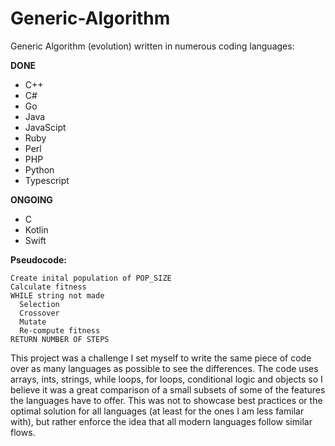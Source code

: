 # Generic-Algorithm
Generic Algorithm (evolution) written in numerous coding languages:

  __DONE__
  * C++
  * C#
  * Go
  * Java
  * JavaScipt
  * Ruby
  * Perl
  * PHP
  * Python
  * Typescript
  
__ONGOING__
   * C
   * Kotlin
   * Swift
   
 __Pseudocode:__
  ```
  Create inital population of POP_SIZE
  Calculate fitness
  WHILE string not made
    Selection
    Crossover
    Mutate
    Re-compute fitness
  RETURN NUMBER OF STEPS
```
  
This project was a challenge I set myself to write the same piece of code over as many languages as possible to see the differences. The code uses arrays, ints, strings, while loops, for loops, conditional logic and objects so I believe it was a great comparison of a small subsets of some of the features the languages have to offer. This was not to showcase best practices or the optimal solution for all languages (at least for the ones I am less familar with), but rather enforce the idea that all modern languages follow similar flows.
